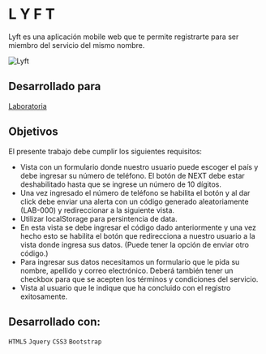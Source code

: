 #  L Y F T

Lyft es una aplicación mobile web que te permite registrarte para ser miembro del servicio del mismo nombre.

![Lyft](https://user-images.githubusercontent.com/32310744/38344011-d174c3c8-384c-11e8-8959-0e8eb8411257.png)

## Desarrollado para 

[Laboratoria](http://laboratoria.la)

## Objetivos

El presente trabajo debe cumplir los siguientes requisitos:

- Vista con un formulario donde nuestro usuario puede escoger el país y debe ingresar su número de teléfono.
El botón de NEXT debe estar deshabilitado hasta que se ingrese un número de 10 dígitos. 
- Una vez ingresado el número de teléfono se habilita el botón y al dar click debe enviar una alerta con un código generado aleatoriamente (LAB-000) y redireccionar a la siguiente vista. 
- Utilizar localStorage para persintencia de data.
- En esta vista se debe ingresar el código dado anteriormente y una vez hecho esto se habilita el botón que redirecciona a nuestro usuario a la vista donde ingresa sus datos. 
(Puede tener la opción de enviar otro código.) 
- Para ingresar sus datos necesitamos un formulario que le pida su nombre, apellido y correo electrónico. Deberá también tener un checkbox para que se acepten los términos y condiciones del servicio. 
- Vista al usuario que le indique que ha concluido con el registro exitosamente. 


## Desarrollado con:

`HTML5` `Jquery` `CSS3` `Bootstrap`

